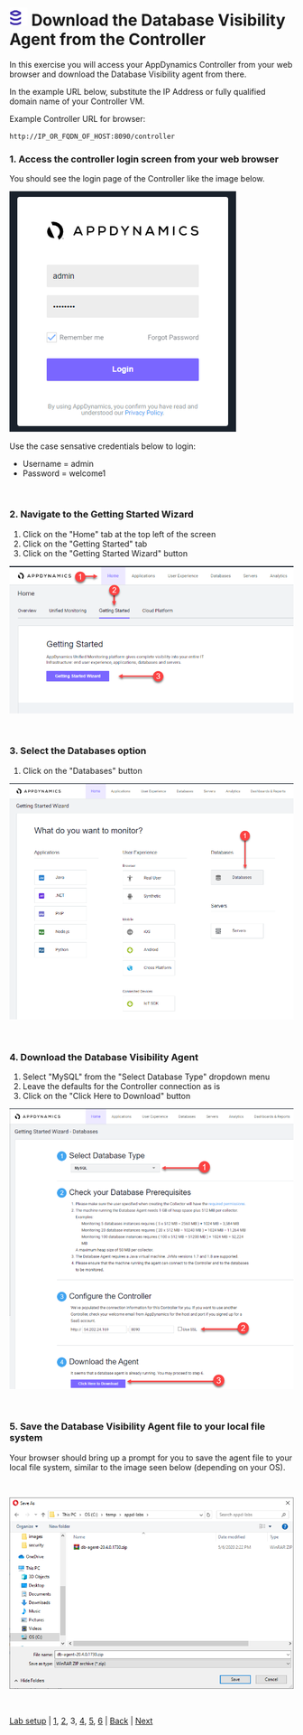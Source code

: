![Lab Icon](./assets/images/lab-icon.png) Download the Database Visibility Agent from the Controller
=========================================================================

In this exercise you will access your AppDynamics Controller from your web browser and download the Database Visibility agent from there.  

In the example URL below, substitute the IP Address or fully qualified domain name of your Controller VM. 

Example Controller URL for browser:

```
http://IP_OR_FQDN_OF_HOST:8090/controller
```

### **1.** Access the controller login screen from your web browser
You should see the login page of the Controller like the image below.

![Controller Login Screen](./assets/images/03-controller-login.png)

Use the case sensative credentials below to login:

- Username = admin 
- Password = welcome1

<br>

### **2.** Navigate to the Getting Started Wizard

1. Click on the "Home" tab at the top left of the screen
2. Click on the "Getting Started" tab
3. Click on the "Getting Started Wizard" button


![Download Wizard 1](./assets/images/03-download-wizard-01.png)

<br>

### **3.** Select the Databases option

1. Click on the "Databases" button


![Download Wizard 2](./assets/images/03-download-wizard-02.png)

<br>

### **4.** Download the Database Visibility Agent

1. Select "MySQL" from the "Select Database Type" dropdown menu
2. Leave the defaults for the Controller connection as is
3. Click on the "Click Here to Download" button

![Download Wizard 3](./assets/images/03-download-wizard-03.png)

<br>

### **5.** Save the Database Visibility Agent file to your local file system

Your browser should bring up a prompt for you to save the agent file to your local file system, similar to the image seen below (depending on your OS).

<br>

![Download Wizard 4](./assets/images/03-download-wizard-04.png)

<br>

[Lab setup](lab-exercise-00.md) | [1](lab-exercise-01.md), [2](lab-exercise-02.md), 3, [4](lab-exercise-04.md), [5](lab-exercise-05.md), [6](lab-exercise-06.md) | [Back](lab-exercise-02.md) | [Next](lab-exercise-04.md)

